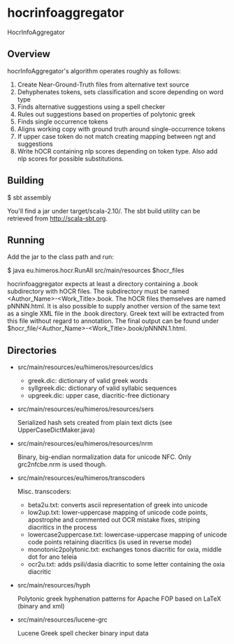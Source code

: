 hocrinfoaggregator
==================

HocrInfoAggregator

Overview
--------

hocrInfoAggregator's algorithm operates roughly as follows:

1. Create Near-Ground-Truth files from alternative text source
2. Dehyphenates tokens, sets classification and score depending on word type
3. Finds alternative suggestions using a spell checker
4. Rules out suggestions based on properties of polytonic greek
5. Finds single occurrence tokens
6. Aligns working copy with ground truth around single-occurrence tokens
7. If upper case token do not match creating mapping between ngt and
   suggestions
8. Write hOCR containing nlp scores depending on token type. Also add nlp
   scores for possible substitutions.

Building
--------

$ sbt assembly

You'll find a jar under target/scala-2.10/. The sbt build utility can be
retrieved from http://scala-sbt.org.

Running
-------

Add the jar to the class path and run:

$ java eu.himeros.hocr.RunAll src/main/resources $hocr_files

hocrinfoaggregator expects at least a directory containing a .book subdirectory
with hOCR files. The subdirectory must be named
<Author_Name>-<Work_Title>.book. The hOCR files themselves are named
pNNNN.html. It is also possible to supply another version of the same text as a
single XML file in the .book directory. Greek text will be extracted from this
file without regard to annotation.
The final output can be found under
$hocr_file/<Author_Name>-<Work_Title>.book/pNNNN.1.html.

Directories
-----------

* src/main/resources/eu/himeros/resources/dics
  * greek.dic: dictionary of valid greek words
  * syllgreek.dic: dictionary of valid syllabic sequences
  * upgreek.dic: upper case, diacritic-free dictionary

* src/main/resources/eu/himeros/resources/sers
  
  Serialized hash sets created from plain text dicts (see UpperCaseDictMaker.java)

* src/main/resources/eu/himeros/resources/nrm

  Binary, big-endian normalization data for unicode NFC. Only grc2nfcbe.nrm is used though.

* src/main/resources/eu/himeros/transcoders

  Misc. transcoders:

  * beta2u.txt: converts ascii representation of greek into unicode
  * low2up.txt: lower-uppercase mapping of unicode code points, apostrophe and
    commented out OCR mistake fixes, striping diacritics in the process
  * lowercase2uppercase.txt: lowercase-uppercase mapping of unicode code points
    retaining diacritics (is used in reverse mode)
  * monotonic2polytonic.txt: exchanges tonos diacritic for oxia, middle dot for ano teleia
  * ocr2u.txt: adds psili/dasia diacritic to some letter containing the oxia diacritic

* src/main/resources/hyph

  Polytonic greek hyphenation patterns for Apache FOP based on LaTeX (binary and xml)

* src/main/resources/lucene-grc
  
  Lucene Greek spell checker binary input data 
